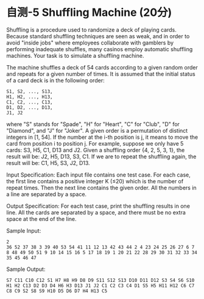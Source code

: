 # 自测-5 Shuffling Machine (20分)
Shuffling is a procedure used to randomize a deck of playing cards. Because standard shuffling techniques are seen as weak, and in order to avoid "inside jobs" where employees collaborate with gamblers by performing inadequate shuffles, many casinos employ automatic shuffling machines. Your task is to simulate a shuffling machine.

The machine shuffles a deck of 54 cards according to a given random order and repeats for a given number of times. It is assumed that the initial status of a card deck is in the following order:

```
S1, S2, ..., S13, 
H1, H2, ..., H13, 
C1, C2, ..., C13, 
D1, D2, ..., D13, 
J1, J2
```
where "S" stands for "Spade", "H" for "Heart", "C" for "Club", "D" for "Diamond", and "J" for "Joker". A given order is a permutation of distinct integers in [1, 54]. If the number at the i-th position is j, it means to move the card from position i to position j. For example, suppose we only have 5 cards: S3, H5, C1, D13 and J2. Given a shuffling order {4, 2, 5, 3, 1}, the result will be: J2, H5, D13, S3, C1. If we are to repeat the shuffling again, the result will be: C1, H5, S3, J2, D13.

Input Specification:
Each input file contains one test case. For each case, the first line contains a positive integer K (≤20) which is the number of repeat times. Then the next line contains the given order. All the numbers in a line are separated by a space.

Output Specification:
For each test case, print the shuffling results in one line. All the cards are separated by a space, and there must be no extra space at the end of the line.

Sample Input:
```
2
36 52 37 38 3 39 40 53 54 41 11 12 13 42 43 44 2 4 23 24 25 26 27 6 7 8 48 49 50 51 9 10 14 15 16 5 17 18 19 1 20 21 22 28 29 30 31 32 33 34 35 45 46 47
```
Sample Output:
```
S7 C11 C10 C12 S1 H7 H8 H9 D8 D9 S11 S12 S13 D10 D11 D12 S3 S4 S6 S10 H1 H2 C13 D2 D3 D4 H6 H3 D13 J1 J2 C1 C2 C3 C4 D1 S5 H5 H11 H12 C6 C7 C8 C9 S2 S8 S9 H10 D5 D6 D7 H4 H13 C5
```